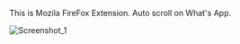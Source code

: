 This is Mozila FireFox Extension.
Auto scroll on What's App.

![Screenshot_1](https://github.com/MayaEwing/scrolling-extension/assets/166880101/e3913bf9-28ee-44d3-805f-31359f487566)
